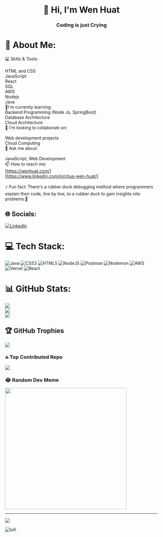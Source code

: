 # <div  align="center"> 👋 Hi, I'm Wen Huat</div>
### <div align="center">Coding is just Crying </div>

# 💫 About Me:
💻 Skills & Tools:<br><br>HTML and CSS<br>JavaScript<br>React<br>SQL<br>AWS<br>Nodejs<br>Java<br>🌱I'm currently learning:<br>Backend Programming (Node Js, SpringBoot)<br>Database Architecture<br>Cloud Architecture<br>🤔 I'm looking to collaborate on:<br><br>Web development projects<br>Cloud Computing<br>💬 Ask me about:<br><br>JavaScript, Web Development<br>📫 How to reach me:<br>[https://wenhuat.com/]<br>[https://www.linkedin.com/in/chua-wen-huat/]<br><br>⚡ Fun fact: There's a rubber duck debugging method where programmers explain their code, line by line, to a rubber duck to gain insights into problems.🦆


## 🌐 Socials:
[![LinkedIn](https://img.shields.io/badge/LinkedIn-%230077B5.svg?logo=linkedin&logoColor=white)](https://linkedin.com/in/https://www.linkedin.com/in/chua-wen-huat/) 

# 💻 Tech Stack:
![Java](https://img.shields.io/badge/java-%23ED8B00.svg?style=for-the-badge&logo=openjdk&logoColor=white) ![CSS3](https://img.shields.io/badge/css3-%231572B6.svg?style=for-the-badge&logo=css3&logoColor=white) ![HTML5](https://img.shields.io/badge/html5-%23E34F26.svg?style=for-the-badge&logo=html5&logoColor=white) ![NodeJS](https://img.shields.io/badge/node.js-6DA55F?style=for-the-badge&logo=node.js&logoColor=white) ![Postman](https://img.shields.io/badge/Postman-FF6C37?style=for-the-badge&logo=postman&logoColor=white) ![Nodemon](https://img.shields.io/badge/NODEMON-%23323330.svg?style=for-the-badge&logo=nodemon&logoColor=%BBDEAD) ![AWS](https://img.shields.io/badge/AWS-%23FF9900.svg?style=for-the-badge&logo=amazon-aws&logoColor=white) ![Vercel](https://img.shields.io/badge/vercel-%23000000.svg?style=for-the-badge&logo=vercel&logoColor=white) ![React](https://img.shields.io/badge/react-%2320232a.svg?style=for-the-badge&logo=react&logoColor=%2361DAFB)
# 📊 GitHub Stats:
![](https://github-readme-stats.vercel.app/api?username=Huaty&theme=dark&hide_border=false&include_all_commits=false&count_private=false)<br/>
![](https://github-readme-streak-stats.herokuapp.com/?user=Huaty&theme=dark&hide_border=false)<br/>
![](https://github-readme-stats.vercel.app/api/top-langs/?username=Huaty&theme=dark&hide_border=false&include_all_commits=false&count_private=false&layout=compact)

## 🏆 GitHub Trophies
![](https://github-profile-trophy.vercel.app/?username=Huaty&theme=alduin&no-frame=false&no-bg=true&margin-w=4)

### 🔝 Top Contributed Repo
![](https://github-contributor-stats.vercel.app/api?username=Huaty&limit=5&theme=dark&combine_all_yearly_contributions=true)

### 😂 Random Dev Meme
<img src='https://randommeme-five.vercel.app/' style="height: 400px;"/>

---
[![](https://visitcount.itsvg.in/api?id=Huaty&icon=0&color=0)](https://visitcount.itsvg.in)

<!-- Proudly created with GPRM ( https://gprm.itsvg.in ) -->



![lofi](https://github.com/Huaty/Huaty/assets/50129813/887f650b-71a9-41f4-afb6-25f9a2fc4a84)





